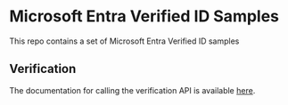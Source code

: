 # Microsoft Entra Verified ID Samples

This repo contains a set of Microsoft Entra Verified ID samples

## Verification

The documentation for calling the verification API is available [here](https://learn.microsoft.com/en-us/entra/verified-id/get-started-request-api?tabs=http%2Cissuancerequest%2Cpresentationrequest#presentation-request-example).




